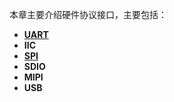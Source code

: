 本章主要介绍硬件协议接口，主要包括：
+ **[UART](https://github.com/lowkeyway/Embedded/blob/master/Hardware/Hardware%20Interface/UART.md)**
+ **IIC**
+ [**SPI**](https://github.com/lowkeyway/Embedded/blob/master/Hardware/Hardware%20Interface/SPI.md)
+ **SDIO**
+ **MIPI**
+ **USB**
